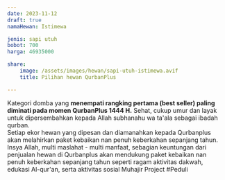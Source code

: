 ```yaml
---
date: 2023-11-12
draft: true
namaHewan: Istimewa

jenis: sapi utuh
bobot: 700
harga: 46935000

share:
    image: /assets/images/hewan/sapi-utuh-istimewa.avif
    title: Pilihan hewan QurbanPlus

---
```


Kategori domba yang **menempati rangking pertama (best seller) paling diminati pada momen QurbanPlus 1444 H.** Sehat, cukup umur dan layak untuk dipersembahkan kepada Allah subhanahu wa ta'ala sebagai ibadah qurban. 
<br>
Setiap ekor hewan yang dipesan dan diamanahkan kepada Qurbanplus akan melahirkan paket kebaikan nan penuh keberkahan sepanjang tahun. Insya Allah, multi maslahat - multi manfaat, sebagian keuntungan dari penjualan hewan di Qurbanplus akan mendukung paket kebaikan nan penuh keberkahan sepanjang tahun seperti ragam aktivitas dakwah, edukasi Al-qur'an, serta aktivitas sosial Muhajir Project #Peduli